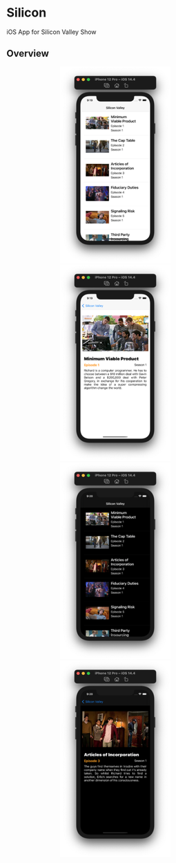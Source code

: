# Silicon
iOS App for Silicon Valley Show

## Overview

<p align="center">
<img src="episodes.png" width="256" height="455">
<img src="detail.png" width="256" height="455">
<img src="episodes_dark.png" width="256" height="455">
<img src="detail_dark.png" width="256" height="455">

</p>
